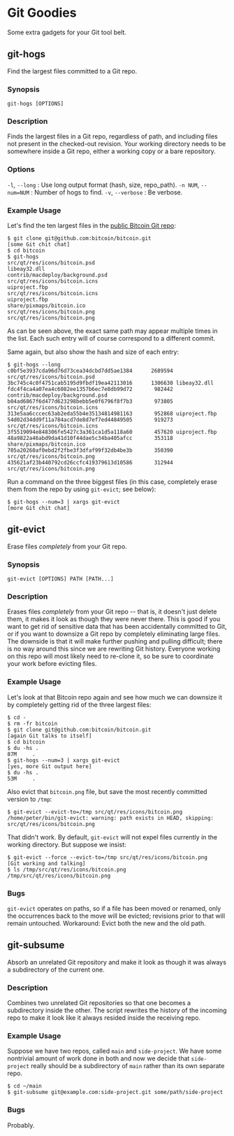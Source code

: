 # Git Goodies

Some extra gadgets for your Git tool belt.


## git-hogs

Find the largest files committed to a Git repo.


### Synopsis

```
git-hogs [OPTIONS]
```


### Description

Finds the largest files in a Git repo, regardless of path, and including files not present in the checked-out revision. Your working directory needs to be somewhere inside a Git repo, either a working copy or a bare repository.


### Options

`-l`, `--long`
:   Use long output format (hash, size, repo_path).
`-n NUM`, `--num=NUM`
:   Number of hogs to find.
`-v`, `--verbose`
:   Be verbose.


### Example Usage

Let's find the ten largest files in the [public Bitcoin Git repo](https://github.com/bitcoin/bitcoin):

```
$ git clone git@github.com:bitcoin/bitcoin.git
[some Git chit chat]
$ cd bitcoin
$ git-hogs
src/qt/res/icons/bitcoin.psd
libeay32.dll
contrib/macdeploy/background.psd
src/qt/res/icons/bitcoin.icns
uiproject.fbp
src/qt/res/icons/bitcoin.icns
uiproject.fbp
share/pixmaps/bitcoin.ico
src/qt/res/icons/bitcoin.png
src/qt/res/icons/bitcoin.png
```

As can be seen above, the exact same path may appear multiple times in the list. Each such entry will of course correspond to a different commit.

Same again, but also show the hash and size of each entry:

```
$ git-hogs --long
c0bf5e3937cda96d76d73cea34dcbd7dd5ae1384      2689594 src/qt/res/icons/bitcoin.psd
3bc745c4c0f4751cab5195d9fbdf19ea42113016      1306630 libeay32.dll
fdc4f4ca4a07ea4c6082ee1357b6ec7e8db99d72       982442 contrib/macdeploy/background.psd
b04ad6867f6d477d623298bebb5e0f6796f8f7b3       973805 src/qt/res/icons/bitcoin.icns
313e5aa6cccec63ab2eda55b4e35134814981163       952868 uiproject.fbp
54d02d34dd9f11a784acd7de8d7ef7ed44849505       919273 src/qt/res/icons/bitcoin.icns
3f5519094e848306fe5427c3a361ca1d5a118a60       457620 uiproject.fbp
48a9822a46abd9da41d10f44dae5c34ba405afcc       353118 share/pixmaps/bitcoin.ico
705a20260af0ebd2f2fbe3f3dfaf99f32db4be3b       350390 src/qt/res/icons/bitcoin.png
435621af23b440792cd26ccfc419379613d10586       312944 src/qt/res/icons/bitcoin.png
```

Run a command on the three biggest files (in this case, completely erase them from the repo by using `git-evict`; see below):

```
$ git-hogs --num=3 | xargs git-evict
[more Git chit chat]
```


## git-evict

Erase files *completely* from your Git repo.


### Synopsis

```
git-evict [OPTIONS] PATH [PATH...]
```


### Description

Erases files *completely* from your Git repo -- that is, it doesn't just delete them, it makes it look as though they were never there. This is good if you want to get rid of sensitive data that has been accidentally committed to Git, or if you want to downsize a Git repo by completely eliminating large files. The downside is that it will make further pushing and pulling difficult; there is no way around this since we are rewriting Git history. Everyone working on this repo will most likely need to re-clone it, so be sure to coordinate your work before evicting files.


### Example Usage

Let's look at that Bitcoin repo again and see how much we can downsize it by completely getting rid of the three largest files:

```
$ cd -
$ rm -fr bitcoin
$ git clone git@github.com:bitcoin/bitcoin.git
[again Git talks to itself]
$ cd bitcoin
$ du -hs .
87M     .
$ git-hogs --num=3 | xargs git-evict
[yes, more Git output here]
$ du -hs .
53M     .
```

Also evict that `bitcoin.png` file, but save the most recently committed version to `/tmp`:

```
$ git-evict --evict-to=/tmp src/qt/res/icons/bitcoin.png
/home/peter/bin/git-evict: warning: path exists in HEAD, skipping: src/qt/res/icons/bitcoin.png
```

That didn't work. By default, `git-evict` will not expel files currently in the working directory. But suppose we insist:

```
$ git-evict --force --evict-to=/tmp src/qt/res/icons/bitcoin.png
[Git working and talking]
$ ls /tmp/src/qt/res/icons/bitcoin.png
/tmp/src/qt/res/icons/bitcoin.png
```


### Bugs

`git-evict` operates on paths, so if a file has been moved or renamed, only the occurrences back to the move will be evicted; revisions prior to that will remain untouched. Workaround: Evict both the new and the old path.


## git-subsume

Absorb an unrelated Git repository and make it look as though it was always a subdirectory of the current one.


### Description

Combines two unrelated Git repositories so that one becomes a subdirectory inside the other. The script rewrites the history of the incoming repo to make it look like it always resided inside the receiving repo.


### Example Usage

Suppose we have two repos, called `main` and `side-project`. We have some nontrivial amount of work done in both and now we decide that `side-project` really should be a subdirectory of `main` rather than its own separate repo.

```
$ cd ~/main
$ git-subsume git@example.com:side-project.git some/path/side-project
```


### Bugs

Probably.
